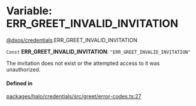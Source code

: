 # Variable: ERR\_GREET\_INVALID\_INVITATION

[@dxos/credentials](../modules/dxos_credentials.md).ERR_GREET_INVALID_INVITATION

 `Const` **ERR\_GREET\_INVALID\_INVITATION**: ``"ERR_GREET_INVALID_INVITATION"``

The invitation does not exist or the attempted access to it was unauthorized.

#### Defined in

[packages/halo/credentials/src/greet/error-codes.ts:27](https://github.com/dxos/dxos/blob/db8188dae/packages/halo/credentials/src/greet/error-codes.ts#L27)
